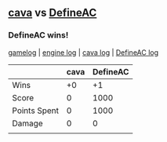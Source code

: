 ## [cava](<../../cava/README.md>) vs [DefineAC](<../../DefineAC/README.md>)
### DefineAC wins!

[gamelog](<gamelog.json>) | [engine log](<engine>) | [cava log](<cava>) | [DefineAC log](<DefineAC>)

|              | cava | DefineAC |
| ------------ | ---- | -------- |
| Wins         |   +0 |       +1 |
| Score        |    0 |     1000 |
| Points Spent |    0 |     1000 |
| Damage       |    0 |        0 |
|              |      |          |
